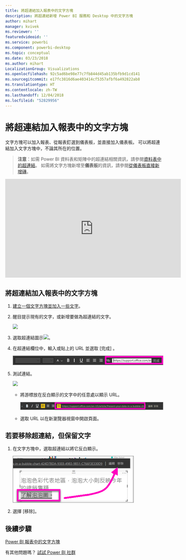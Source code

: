 ```yaml
---
title: 將超連結加入報表中的文字方塊
description: 將超連結新增 Power BI 服務和 Desktop 中的文字方塊
author: mihart
manager: kvivek
ms.reviewer: ''
featuredvideoid: ''
ms.service: powerbi
ms.component: powerbi-desktop
ms.topic: conceptual
ms.date: 03/23/2018
ms.author: mihart
LocalizationGroup: Visualizations
ms.openlocfilehash: 92c5ad6be98e77c7fb844d45ab135bfb9d1cd141
ms.sourcegitcommit: e17fc3816d6ae403414cf5357afbf6a492822ab8
ms.translationtype: HT
ms.contentlocale: zh-TW
ms.lasthandoff: 12/04/2018
ms.locfileid: "52829956"
---
```

# <a name="add-a-hyperlink-to-a-text-box-in-a-report"></a>將超連結加入報表中的文字方塊
文字方塊可以加入報表、從報表釘選到儀表板，並直接加入儀表板。 可以將超連結加入文字方塊中，不論其所在的位置。  

> **注意**：如需 Power BI 資料表和矩陣中的超連結相關資訊，請參閱[資料表中的超連結](power-bi-hyperlinks-in-tables.md)。 如需將文字方塊新增至**儀表板**的資訊，請參閱[從儀表板直接新增磚](service-dashboard-add-widget.md)。 
> 
> 

<iframe width="560" height="315" src="https://www.youtube.com/embed/_3q6VEBhGew#t=0m55s" frameborder="0" allowfullscreen></iframe>


## <a name="to-add-a-hyperlink-to-a-text-box-in-a-report"></a>將超連結加入報表中的文字方塊
1. [建立一個文字方塊並加入一些文字](power-bi-reports-add-text-and-shapes.md)。 
2. 醒目提示現有的文字，或新增要做為超連結的文字。
   
   ![](media/service-add-hyperlink-to-text-box/power-bi-hyperlink-new.png)
3. 選取超連結圖示![](media/service-add-hyperlink-to-text-box/power-bi-hyperlink-icon.png)。
4. 在超連結欄位中，輸入或貼上的 URL 並選取 [完成] 。
   
   ![](media/service-add-hyperlink-to-text-box/power-bi-add-link.png)
5. 測試連結。  
   
   ![](media/service-add-hyperlink-to-text-box/power-bi-test-link.png)
   
   * 將游標放在反白顯示的文字中的任意處以顯示 URL。  
     
      ![](media/service-add-hyperlink-to-text-box/power-bi-hyperlink-edit.png)
   * 選取 URL 以在新瀏覽器視窗中開啟頁面。

## <a name="to-remove-the-hyperlink-but-leave-the-text"></a>若要移除超連結，但保留文字
1. 在文字方塊中，選取超連結以將它反白顯示。
   
     ![](media/service-add-hyperlink-to-text-box/power-bi-hyperlink-remove.png)
2. 選擇 [移除]。 

## <a name="next-steps"></a>後續步驟
[Power BI 報表中的文字方塊](power-bi-reports-add-text-and-shapes.md)

有其他問題嗎？ [試試 Power BI 社群](http://community.powerbi.com/)

